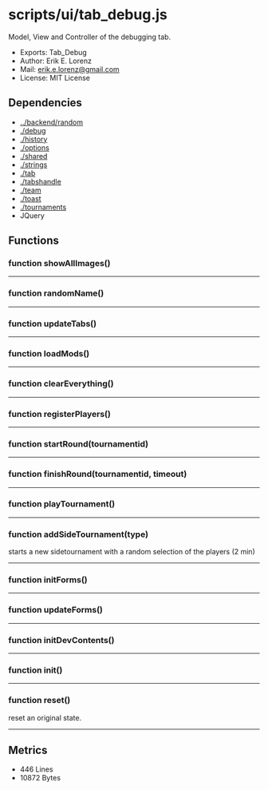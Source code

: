 # scripts/ui/tab_debug.js


Model, View and Controller of the debugging tab.

* Exports: Tab_Debug
* Author: Erik E. Lorenz 
* Mail: <erik.e.lorenz@gmail.com>
* License: MIT License


## Dependencies

* <a href="../backend/random.html">../backend/random</a>
* <a href="./debug.html">./debug</a>
* <a href="./history.html">./history</a>
* <a href="./options.html">./options</a>
* <a href="./shared.html">./shared</a>
* <a href="./strings.html">./strings</a>
* <a href="./tab.html">./tab</a>
* <a href="./tabshandle.html">./tabshandle</a>
* <a href="./team.html">./team</a>
* <a href="./toast.html">./toast</a>
* <a href="./tournaments.html">./tournaments</a>
* JQuery


## Functions

###   function showAllImages()

---

###   function randomName()

---

###   function updateTabs()

---

###   function loadMods()

---

###   function clearEverything()

---

###   function registerPlayers()

---

###   function startRound(tournamentid)

---

###   function finishRound(tournamentid, timeout)

---

###   function playTournament()

---

###   function addSideTournament(type)
starts a new sidetournament with a random selection of the players (2 min)

---


###   function initForms()

---

###   function updateForms()

---

###   function initDevContents()

---

###   function init()

---

###   function reset()
reset an original state.

---

## Metrics

* 446 Lines
* 10872 Bytes

